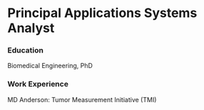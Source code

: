 # Principal Applications Systems Analyst

### Education
Biomedical Engineering, PhD

### Work Experience
 MD Anderson: Tumor Measurement Initiative (TMI)

